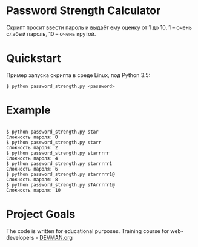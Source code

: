 # Password Strength Calculator

Cкрипт просит ввести пароль и выдаёт ему оценку от 1 до 10. 1 – очень слабый пароль, 10 – очень крутой.


# Quickstart

Пример запуска скрипта в среде Linux, под Python 3.5:

```#!bash
$ python password_strength.py <password>
```
# Example

```#!bash

$ python password_strength.py star
Сложность пароля: 0
$ python password_strength.py starr
Сложность пароля: 2
$ python password_strength.py starrrrr
Сложность пароля: 4
$ python password_strength.py starrrrr1
Сложность пароля: 6
$ python password_strength.py starrrrr1@
Сложность пароля: 8
$ python password_strength.py sTArrrrr1@
Сложность пароля: 10
```



# Project Goals

The code is written for educational purposes. Training course for web-developers - [DEVMAN.org](https://devman.org)
